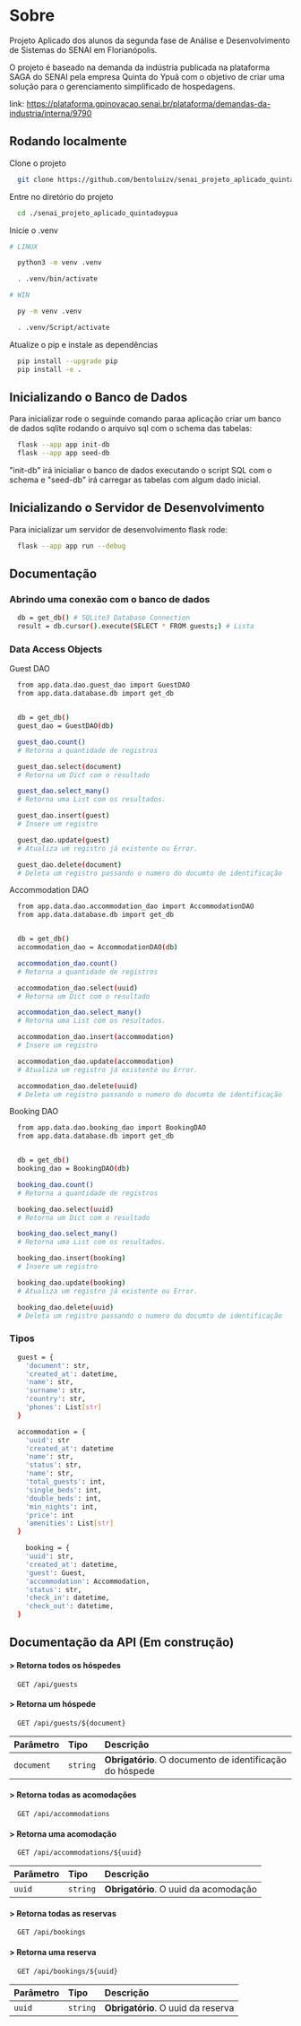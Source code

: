 # Sobre

Projeto Aplicado dos alunos da segunda fase de Análise e Desenvolvimento de Sistemas do SENAI em Florianópolis.

O projeto é baseado na demanda da indústria publicada na plataforma SAGA do SENAI pela empresa Quinta do Ypuã com o objetivo de criar uma solução para o gerenciamento simplificado de hospedagens.

link: https://plataforma.gpinovacao.senai.br/plataforma/demandas-da-industria/interna/9790

## Rodando localmente

Clone o projeto

```bash
  git clone https://github.com/bentoluizv/senai_projeto_aplicado_quintadoypua.git
```

Entre no diretório do projeto

```bash
  cd ./senai_projeto_aplicado_quintadoypua
```

Inicie o .venv

```bash
# LINUX

  python3 -m venv .venv

  . .venv/bin/activate

# WIN

  py -m venv .venv

  . .venv/Script/activate
```

Atualize o pip e instale as dependências

```bash
  pip install --upgrade pip
  pip install -e .
```

## Inicializando o Banco de Dados

Para inicializar rode o seguinde comando paraa aplicação criar um banco de dados sqlite rodando o arquivo sql com o schema das tabelas:

```bash
  flask --app app init-db
  flask --app app seed-db
```

"init-db" irá inicialiar o banco de dados executando o script SQL com o schema e "seed-db" irá carregar as tabelas com algum dado inicial.

## Inicializando o Servidor de Desenvolvimento

Para inicializar um servidor de desenvolvimento flask rode:

```bash
  flask --app app run --debug
```

## Documentação

### Abrindo uma conexão com o banco de dados

```bash
  db = get_db() # SQLite3 Database Connection
  result = db.cursor().execute(SELECT * FROM guests;) # Lista

```

### Data Access Objects

Guest DAO

```bash
  from app.data.dao.guest_dao import GuestDAO
  from app.data.database.db import get_db


  db = get_db()
  guest_dao = GuestDAO(db)

  guest_dao.count()
  # Retorna a quantidade de registros

  guest_dao.select(document)
  # Retorna um Dict com o resultado

  guest_dao.select_many()
  # Retorna uma List com os resultados.

  guest_dao.insert(guest)
  # Insere um registro

  guest_dao.update(guest)
  # Atualiza um registro já existente ou Error.

  guest_dao.delete(document)
  # Deleta um registro passando o numero do documto de identificação


```

Accommodation DAO

```bash
  from app.data.dao.accommodation_dao import AccommodationDAO
  from app.data.database.db import get_db


  db = get_db()
  accommodation_dao = AccommodationDAO(db)

  accommodation_dao.count()
  # Retorna a quantidade de registros

  accommodation_dao.select(uuid)
  # Retorna um Dict com o resultado

  accommodation_dao.select_many()
  # Retorna uma List com os resultados.

  accommodation_dao.insert(accommodation)
  # Insere um registro

  accommodation_dao.update(accommodation)
  # Atualiza um registro já existente ou Error.

  accommodation_dao.delete(uuid)
  # Deleta um registro passando o numero do documto de identificação


```

Booking DAO

```bash
  from app.data.dao.booking_dao import BookingDAO
  from app.data.database.db import get_db


  db = get_db()
  booking_dao = BookingDAO(db)

  booking_dao.count()
  # Retorna a quantidade de registros

  booking_dao.select(uuid)
  # Retorna um Dict com o resultado

  booking_dao.select_many()
  # Retorna uma List com os resultados.

  booking_dao.insert(booking)
  # Insere um registro

  booking_dao.update(booking)
  # Atualiza um registro já existente ou Error.

  booking_dao.delete(uuid)
  # Deleta um registro passando o numero do documto de identificação


```

### Tipos

```bash
  guest = {
    'document': str,
    'created_at': datetime,
    'name': str,
    'surname': str,
    'country': str,
    'phones': List[str]
  }

  accommodation = {
    'uuid': str
    'created_at': datetime
    'name': str,
    'status': str,
    'name': str,
    'total_guests': int,
    'single_beds': int,
    'double_beds': int,
    'min_nights': int,
    'price': int
    'amenities': List[str]
  }

    booking = {
    'uuid': str,
    'created_at': datetime,
    'guest': Guest,
    'accommodation': Accommodation,
    'status': str,
    'check_in': datetime,
    'check_out': datetime,
  }


```

## Documentação da API (Em construção)

#### > Retorna todos os hóspedes

```http
  GET /api/guests
```

#### > Retorna um hóspede

```http
  GET /api/guests/${document}
```

| Parâmetro  | Tipo     | Descrição                                                |
| :--------- | :------- | :------------------------------------------------------- |
| `document` | `string` | **Obrigatório**. O documento de identificação do hóspede |

#### > Retorna todas as acomodações

```http
  GET /api/accommodations
```

#### > Retorna uma acomodação

```http
  GET /api/accommodations/${uuid}
```

| Parâmetro | Tipo     | Descrição                             |
| :-------- | :------- | :------------------------------------ |
| `uuid`    | `string` | **Obrigatório**. O uuid da acomodação |

#### > Retorna todas as reservas

```http
  GET /api/bookings
```

#### > Retorna uma reserva

```http
  GET /api/bookings/${uuid}
```

| Parâmetro | Tipo     | Descrição                          |
| :-------- | :------- | :--------------------------------- |
| `uuid`    | `string` | **Obrigatório**. O uuid da reserva |
